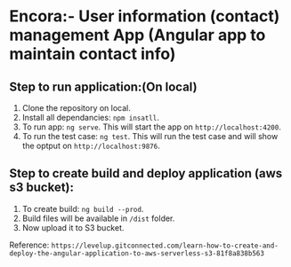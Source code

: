 # Encora:- User information (contact) management App (Angular app to maintain contact info)



## Step to run application:(On local)

1. Clone the repository on local.
2. Install all dependancies: `npm insatll`.
3. To run app: `ng serve`.
      This will start the app on `http://localhost:4200`.
4. To run the test case: `ng test`.
      This will run the test case and will show the optput on `http://localhost:9876`.



## Step to create build and deploy application (aws s3 bucket):

1. To create build: `ng build --prod`.
2. Build files will be available in `/dist` folder.
3. Now upload it to S3 bucket.

Reference: `https://levelup.gitconnected.com/learn-how-to-create-and-deploy-the-angular-application-to-aws-serverless-s3-81f8a838b563`
